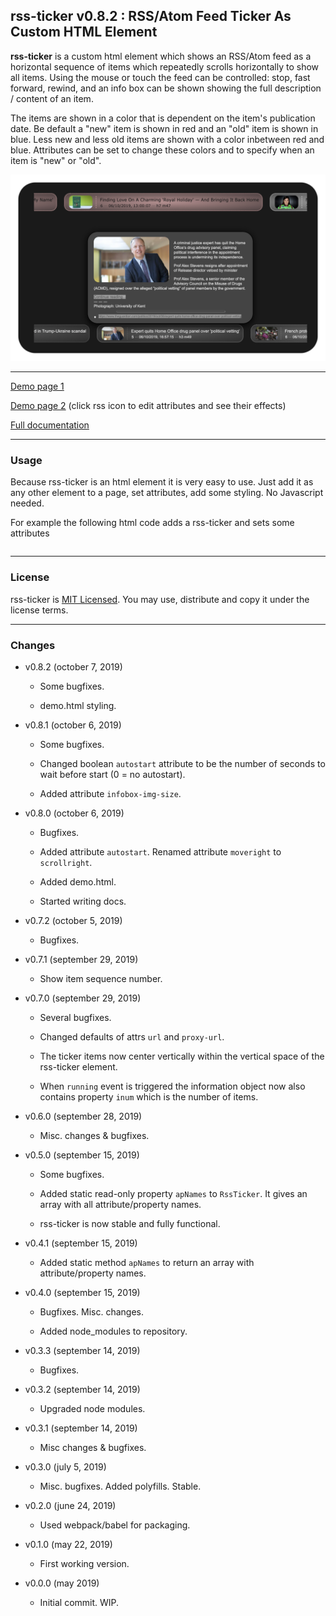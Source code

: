 ## rss-ticker v0.8.2 : RSS/Atom Feed Ticker As Custom HTML Element

**rss-ticker** is a custom html element which shows an RSS/Atom feed as a horizontal sequence of items which repeatedly scrolls horizontally to show all items. Using the mouse or touch the feed can be controlled: stop, fast forward, rewind, and an info box can be shown showing the full description / content of an item.

The items are shown in a color that is dependent on the item's publication date. Be default a "new" item is shown in red and an "old" item is shown in blue. Less new and less old items are shown with a color inbetween red and blue. Attributes can be set to change these colors and to specify when an item is "new" or "old".

![](screenshot01.png)

***

[Demo page 1](https://johnerps.com/rss-ticker/demo.html)

[Demo page 2](https://johnerps.com#d) (click rss icon to edit attributes and see their effects)

[Full documentation](https://johnerps.com/rss-ticker/docs/index.html)

***

### Usage

Because rss-ticker is an html element it is very easy to use. Just add it as any other element to a page, set attributes, add some styling. No Javascript needed.

For example the following html code adds a rss-ticker and sets some attributes

````html

````

***

### License

rss-ticker is [MIT Licensed](LICENSE). You may use, distribute and copy it under the license terms.

***

### Changes

* v0.8.2 (october 7, 2019)

  * Some bugfixes.

  * demo.html styling.

* v0.8.1 (october 6, 2019)

  * Some bugfixes.

  * Changed boolean `autostart` attribute to be the number of seconds to wait before start (0 = no autostart).

  * Added attribute `infobox-img-size`.

* v0.8.0 (october 6, 2019)

  * Bugfixes.

  * Added attribute `autostart`. Renamed attribute `moveright` to `scrollright`.

  * Added demo.html.

  * Started writing docs.

* v0.7.2 (october 5, 2019)

  * Bugfixes.

* v0.7.1 (september 29, 2019)

  * Show item sequence number.

* v0.7.0 (september 29, 2019)

  * Several bugfixes.

  * Changed defaults of attrs `url` and `proxy-url`.

  * The ticker items now center vertically within the vertical space of the rss-ticker element.

  * When `running` event is triggered the information object now also contains property `inum` which is the number of items.

* v0.6.0 (september 28, 2019)

  * Misc. changes & bugfixes.

* v0.5.0 (september 15, 2019)

  * Some bugfixes.

  * Added static read-only property `apNames` to `RssTicker`. It gives an array with all attribute/property names.

  * rss-ticker is now stable and fully functional.

* v0.4.1 (september 15, 2019)

  * Added static method `apNames` to return an array with attribute/property names.

* v0.4.0 (september 15, 2019)

  * Bugfixes. Misc. changes.

  * Added node_modules to repository.

* v0.3.3 (september 14, 2019)

  * Bugfixes.

* v0.3.2 (september 14, 2019)

  * Upgraded node modules.

* v0.3.1 (september 14, 2019)

  * Misc changes & bugfixes.

* v0.3.0 (july 5, 2019)

  * Misc. bugfixes. Added polyfills. Stable.

* v0.2.0 (june 24, 2019)

  * Used webpack/babel for packaging.

* v0.1.0 (may 22, 2019)

  * First working version.

* v0.0.0 (may 2019)

  * Initial commit. WIP.
